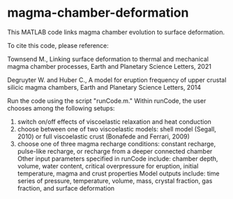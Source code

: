 # magma-chamber-deformation
This MATLAB code links magma chamber evolution to surface deformation. 

To cite this code, please reference: 

Townsend M., Linking surface deformation to thermal and mechanical magma chamber processes, Earth and Planetary Science Letters, 2021

Degruyter W. and Huber C., A model for eruption frequency of upper crustal silicic magma chambers, Earth and Planetary Science Letters, 2014

Run the code using the script "runCode.m." Within runCode, the user chooses among the following setups: 
1. switch on/off effects of viscoelastic relaxation and heat conduction
2. choose between one of two viscoelastic models: shell model (Segall, 2010) or full viscoelastic crust (Bonafede and Ferrari, 2009)
3. choose one of three magma recharge conditions: constant recharge, pulse-like recharge, or recharge from a deeper connected chamber
Other input parameters specified in runCode include: chamber depth, volume, water content, critical overpressure for eruption, initial temperature, magma and crust properties
Model outputs include: time series of pressure, temperature, volume, mass, crystal fraction, gas fraction, and surface deformation
